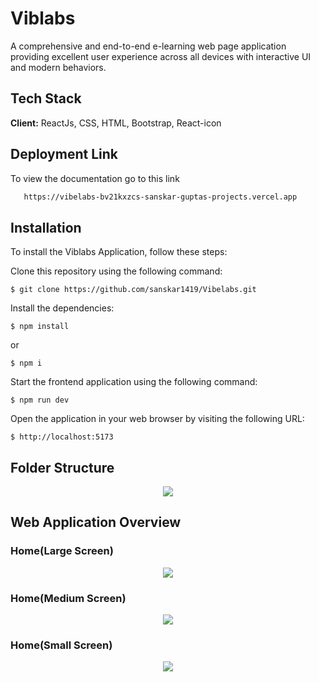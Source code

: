 # Viblabs

A comprehensive and end-to-end e-learning web page application providing excellent user experience across all devices with interactive UI and modern behaviors.

## Tech Stack

**Client:** ReactJs, CSS, HTML, Bootstrap, React-icon

## Deployment Link

To view the documentation go to this link

```bash
   https://vibelabs-bv21kxzcs-sanskar-guptas-projects.vercel.app
```

## Installation

To install the Viblabs Application, follow these steps:

Clone this repository using the following command:

```
$ git clone https://github.com/sanskar1419/Vibelabs.git
```

Install the dependencies:

```
$ npm install
```

or

```
$ npm i
```

Start the frontend application using the following command:

```
$ npm run dev
```

Open the application in your web browser by visiting the following URL:

```
$ http://localhost:5173
```

## Folder Structure

<p align="center">
  <img src="https://github.com/sanskar1419/Project_Screenshot/blob/master/Vertify/Screenshot%202024-09-14%20150827.png?raw=true" />
</p>

## Web Application Overview

### Home(Large Screen)

<p align="center">
  <img src="https://github.com/sanskar1419/Project_Screenshot/blob/master/Vertify/Vibelabs.png?raw=true" />
</p>

### Home(Medium Screen)

<p align="center">
  <img src="https://github.com/sanskar1419/Project_Screenshot/blob/master/Vertify/Vibelabsmd.png?raw=true" />
</p>

### Home(Small Screen)

<p align="center">
  <img src="https://github.com/sanskar1419/Project_Screenshot/blob/master/Vertify/Vibelabsm.png?raw=true" />
</p>
